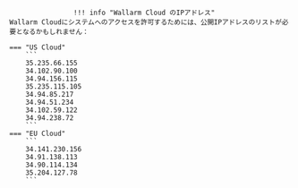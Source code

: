 					!!! info "Wallarm Cloud のIPアドレス"
    Wallarm Cloudにシステムへのアクセスを許可するためには、公開IPアドレスのリストが必要となるかもしれません：

    === "US Cloud"
        ```
        35.235.66.155
        34.102.90.100
        34.94.156.115
        35.235.115.105
        34.94.85.217
        34.94.51.234
        34.102.59.122
        34.94.238.72
        ```
    === "EU Cloud"
        ```
        34.141.230.156
        34.91.138.113
        34.90.114.134
        35.204.127.78
        ```